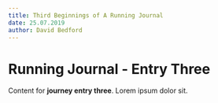 ```yaml
---
title: Third Beginnings of A Running Journal
date: 25.07.2019
author: David Bedford
---
```


# Running Journal - Entry Three

Content for **journey entry three**. Lorem ipsum dolor sit.